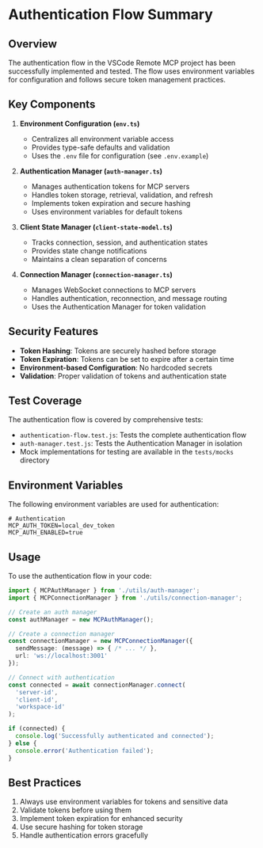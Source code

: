 # Authentication Flow Summary

## Overview

The authentication flow in the VSCode Remote MCP project has been successfully implemented and tested. The flow uses environment variables for configuration and follows secure token management practices.

## Key Components

1. **Environment Configuration (`env.ts`)**
   - Centralizes all environment variable access
   - Provides type-safe defaults and validation
   - Uses the `.env` file for configuration (see `.env.example`)

2. **Authentication Manager (`auth-manager.ts`)**
   - Manages authentication tokens for MCP servers
   - Handles token storage, retrieval, validation, and refresh
   - Implements token expiration and secure hashing
   - Uses environment variables for default tokens

3. **Client State Manager (`client-state-model.ts`)**
   - Tracks connection, session, and authentication states
   - Provides state change notifications
   - Maintains a clean separation of concerns

4. **Connection Manager (`connection-manager.ts`)**
   - Manages WebSocket connections to MCP servers
   - Handles authentication, reconnection, and message routing
   - Uses the Authentication Manager for token validation

## Security Features

- **Token Hashing**: Tokens are securely hashed before storage
- **Token Expiration**: Tokens can be set to expire after a certain time
- **Environment-based Configuration**: No hardcoded secrets
- **Validation**: Proper validation of tokens and authentication state

## Test Coverage

The authentication flow is covered by comprehensive tests:

- `authentication-flow.test.js`: Tests the complete authentication flow
- `auth-manager.test.js`: Tests the Authentication Manager in isolation
- Mock implementations for testing are available in the `tests/mocks` directory

## Environment Variables

The following environment variables are used for authentication:

```
# Authentication
MCP_AUTH_TOKEN=local_dev_token
MCP_AUTH_ENABLED=true
```

## Usage

To use the authentication flow in your code:

```typescript
import { MCPAuthManager } from './utils/auth-manager';
import { MCPConnectionManager } from './utils/connection-manager';

// Create an auth manager
const authManager = new MCPAuthManager();

// Create a connection manager
const connectionManager = new MCPConnectionManager({
  sendMessage: (message) => { /* ... */ },
  url: 'ws://localhost:3001'
});

// Connect with authentication
const connected = await connectionManager.connect(
  'server-id',
  'client-id',
  'workspace-id'
);

if (connected) {
  console.log('Successfully authenticated and connected');
} else {
  console.error('Authentication failed');
}
```

## Best Practices

1. Always use environment variables for tokens and sensitive data
2. Validate tokens before using them
3. Implement token expiration for enhanced security
4. Use secure hashing for token storage
5. Handle authentication errors gracefully